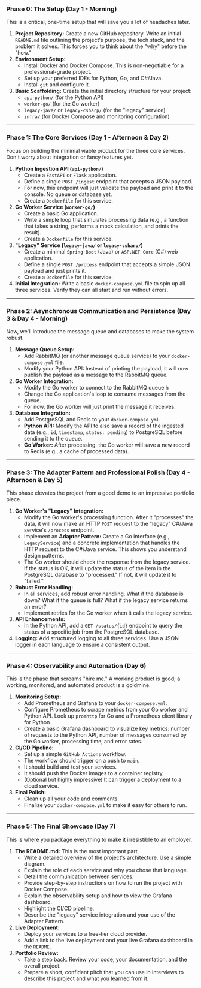 ### Phase 0: The Setup (Day 1 - Morning)

This is a critical, one-time setup that will save you a lot of headaches later.

1.  **Project Repository:** Create a new GitHub repository. Write an initial `README.md` file outlining the project's purpose, the tech stack, and the problem it solves. This forces you to think about the "why" before the "how."
2.  **Environment Setup:**
    * Install Docker and Docker Compose. This is non-negotiable for a professional-grade project.
    * Set up your preferred IDEs for Python, Go, and C#/Java.
    * Install `git` and configure it.
3.  **Basic Scaffolding:** Create the initial directory structure for your project:
    * `api-python/` (for the Python API)
    * `worker-go/` (for the Go worker)
    * `legacy-java/` or `legacy-csharp/` (for the "legacy" service)
    * `infra/` (for Docker Compose and monitoring configuration)

---

### Phase 1: The Core Services (Day 1 - Afternoon & Day 2)

Focus on building the minimal viable product for the three core services. Don't worry about integration or fancy features yet.

1.  **Python Ingestion API (`api-python/`)**
    * Create a `FastAPI` or `Flask` application.
    * Define a single `POST /ingest` endpoint that accepts a JSON payload.
    * For now, this endpoint will just validate the payload and print it to the console. No queue or database yet.
    * Create a `Dockerfile` for this service.
2.  **Go Worker Service (`worker-go/`)**
    * Create a basic Go application.
    * Write a simple loop that simulates processing data (e.g., a function that takes a string, performs a mock calculation, and prints the result).
    * Create a `Dockerfile` for this service.
3.  **"Legacy" Service (`legacy-java/` or `legacy-csharp/`)**
    * Create a minimal `Spring Boot` (Java) or `ASP.NET Core` (C#) web application.
    * Define a single `POST /process` endpoint that accepts a simple JSON payload and just prints it.
    * Create a `Dockerfile` for this service.
4.  **Initial Integration:** Write a basic `docker-compose.yml` file to spin up all three services. Verify they can all start and run without errors.

---

### Phase 2: Asynchronous Communication and Persistence (Day 3 & Day 4 - Morning)

Now, we'll introduce the message queue and databases to make the system robust.

1.  **Message Queue Setup:**
    * Add RabbitMQ (or another message queue service) to your `docker-compose.yml` file.
    * Modify your Python API: Instead of printing the payload, it will now publish the payload as a message to the RabbitMQ queue.
2.  **Go Worker Integration:**
    * Modify the Go worker to connect to the RabbitMQ queue.h
    * Change the Go application's loop to consume messages from the queue.
    * For now, the Go worker will just print the message it receives.
3.  **Database Integration:**
    * Add PostgreSQL and Redis to your `docker-compose.yml`.
    * **Python API:** Modify the API to also save a record of the ingested data (e.g., `id`, `timestamp`, `status: pending`) to PostgreSQL before sending it to the queue.
    * **Go Worker:** After processing, the Go worker will save a new record to Redis (e.g., a cache of processed data).

---

### Phase 3: The Adapter Pattern and Professional Polish (Day 4 - Afternoon & Day 5)

This phase elevates the project from a good demo to an impressive portfolio piece.

1.  **Go Worker's "Legacy" Integration:**
    * Modify the Go worker's processing function. After it "processes" the data, it will now make an HTTP `POST` request to the "legacy" C#/Java service's `/process` endpoint.
    * Implement an **Adapter Pattern:** Create a Go interface (e.g., `LegacyService`) and a concrete implementation that handles the HTTP request to the C#/Java service. This shows you understand design patterns.
    * The Go worker should check the response from the legacy service. If the status is OK, it will update the status of the item in the PostgreSQL database to "processed." If not, it will update it to "failed."
2.  **Robust Error Handling:**
    * In all services, add robust error handling. What if the database is down? What if the queue is full? What if the legacy service returns an error?
    * Implement retries for the Go worker when it calls the legacy service.
3.  **API Enhancements:**
    * In the Python API, add a `GET /status/{id}` endpoint to query the status of a specific job from the PostgreSQL database.
4.  **Logging:** Add structured logging to all three services. Use a JSON logger in each language to ensure a consistent output.

---

### Phase 4: Observability and Automation (Day 6)

This is the phase that screams "hire me." A working product is good; a working, monitored, and automated product is a goldmine.

1.  **Monitoring Setup:**
    * Add Prometheus and Grafana to your `docker-compose.yml`.
    * Configure Prometheus to scrape metrics from your Go worker and Python API. Look up `promhttp` for Go and a Prometheus client library for Python.
    * Create a basic Grafana dashboard to visualize key metrics: number of requests to the Python API, number of messages consumed by the Go worker, processing time, and error rates.
2.  **CI/CD Pipeline:**
    * Set up a simple `GitHub Actions` workflow.
    * The workflow should trigger on a push to `main`.
    * It should build and test your services.
    * It should push the Docker images to a container registry.
    * (Optional but highly impressive) It can trigger a deployment to a cloud service.
3.  **Final Polish:**
    * Clean up all your code and comments.
    * Finalize your `docker-compose.yml` to make it easy for others to run.

---

### Phase 5: The Final Showcase (Day 7)

This is where you package everything to make it irresistible to an employer.

1.  **The README.md:** This is the most important part.
    * Write a detailed overview of the project's architecture. Use a simple diagram.
    * Explain the role of each service and why you chose that language.
    * Detail the communication between services.
    * Provide step-by-step instructions on how to run the project with Docker Compose.
    * Explain the observability setup and how to view the Grafana dashboard.
    * Highlight the CI/CD pipeline.
    * Describe the "legacy" service integration and your use of the Adapter Pattern.
2.  **Live Deployment:**
    * Deploy your services to a free-tier cloud provider.
    * Add a link to the live deployment and your live Grafana dashboard in the `README`.
3.  **Portfolio Review:**
    * Take a step back. Review your code, your documentation, and the overall project.
    * Prepare a short, confident pitch that you can use in interviews to describe this project and what you learned from it.